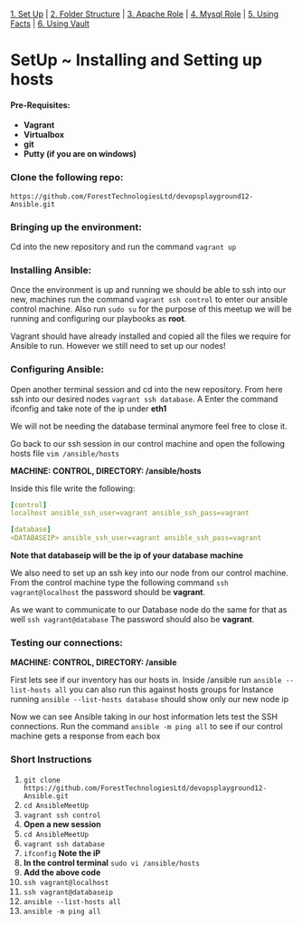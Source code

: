[1. Set Up](SetUp.md) | [2. Folder Structure](lab-001.md) | [3. Apache Role](lab-002.md) | [4. Mysql Role](lab-003.md) | [5. Using Facts](lab-004.md) | [6. Using Vault](lab-005.md)
# SetUp ~ Installing and Setting up hosts

#### Pre-Requisites:
- __Vagrant__
- __Virtualbox__
- __git__
- __Putty (if you are on windows)__

### Clone the following repo:

`https://github.com/ForestTechnologiesLtd/devopsplayground12-Ansible.git`

### Bringing up the environment:

Cd into the new repository and run the command `vagrant up`

### Installing Ansible:

Once the environment is up and running we should be able to ssh into our new,
machines run the command `vagrant ssh control` to enter our ansible control machine. Also run `sudo su` for the purpose of this meetup we will be running and configuring our playbooks as **root**.

Vagrant should have already installed and copied all the files we require for Ansible to run. However we still need to set up our nodes!

### Configuring Ansible:

Open another terminal session and cd into the new repository. From here ssh into our desired nodes `vagrant ssh database`. A Enter the command ifconfig and take note of the ip under **eth1** 

We will not be needing the database terminal anymore feel free to close it.

Go back to our ssh session in our control machine and open the following hosts file `vim /ansible/hosts` 

**MACHINE: CONTROL, DIRECTORY: /ansible/hosts**

Inside this file write the following:

```yaml
[control]
localhost ansible_ssh_user=vagrant ansible_ssh_pass=vagrant

[database]
<DATABASEIP> ansible_ssh_user=vagrant ansible_ssh_pass=vagrant
```
__Note that databaseip will be the ip of your database machine__

We also need to set up an ssh key into our node from our control machine. From
the control machine type the following command `ssh vagrant@localhost`
the password should be **vagrant**.

As we want to communicate to our Database node do the same for that as well 
`ssh vagrant@database`
The password should also be **vagrant**.

### Testing our connections:

**MACHINE: CONTROL, DIRECTORY: /ansible**

First lets see if our inventory has our hosts in. Inside /ansible run `ansible
--list-hosts all` you can also run this against hosts groups for Instance
running `ansible --list-hosts database` should show only our new node ip

Now we can see Ansible taking in our host information lets test the SSH
connections. Run the command `ansible -m ping all` to see if our control machine
gets a response from each box

### Short Instructions
1. `git clone https://github.com/ForestTechnologiesLtd/devopsplayground12-Ansible.git`
2. `cd AnsibleMeetUp`
3. `vagrant ssh control`
4. __Open a new session__
5. `cd AnsibleMeetUp`
6. `vagrant ssh database`
5. `ifconfig`  **Note the iP**
6. __In the control terminal__ `sudo vi /ansible/hosts`
7. **Add the above code**
8. `ssh vagrant@localhost`
9. `ssh vagrant@databaseip`
10. `ansible --list-hosts all`
11. `ansible -m ping all`

